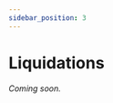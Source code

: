 ```yaml
---
sidebar_position: 3
---
```


# Liquidations

_Coming soon._

<!--
Each accounts has collateral and debt associated with it. The collateral consists of all the tokens staked by the account. The debt is the sum of the sUSD taken out by the account as a loan (or _minted_) and the debt inflation accrued from the funds it is participating in.

## Collateralization Ratio

An account’s collateralziation ratio (or _C-Ratio_) represents the value of the collateral staked by the account relative to the amount of debt it’s responsible for.

This is represented as a percentage and calculated using the following formula:
`collateralValue / (sUsdDebt + fundDebt)`

- `collateralValue` - This current value of all the collateral staked by the account.
- `sUsdDebt` - This is amount of sUSD that has been minted by this account.
- `fundDebt` - This is the amount of debt delegated to this account by the funds it is participating in.

## Minimum Collateralization Ratio

If an account’s C-Ratio falls below its minimum collateralization ratio (or _MCR_), the account is subject to liquidation.

Each type of collateral has its own minimum collateralization ratio, as determined by governance. An account’s MCR is an average of its collaterals’ MCRs, weighted by amount.

For example, let's take a scenario where the MCR of SNX is configured to 400% and the MCR of ETH is configured to 300%. If an account is staking $2,500 of ETH and $7,500 of SNX, this account’s MCR would be 375%.
-->
